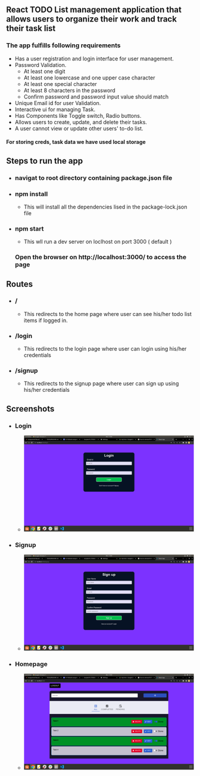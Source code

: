 ## React TODO List management application that allows users to organize their work and track their task list

 ### The app fulfills following requirements
 * Has a user registration and login interface for user management.
 * Password Validation.
    * At least one digit
    * At least one lowercase and one upper case character
    * At least one special character
    * At least 8 characters in the password
    * Confirm password and password input value should match
 * Unique Email id for user Validation.
 * Interactive ui for managing Task.
 * Has Components like Toggle switch, Radio buttons.
 * Allows users to create, update, and delete their tasks.
 * A user cannot view or update other users' to-do list.
 #### For storing creds, task data we have used local storage

## Steps to run the app
* ### navigat to root directory containing package.json file
* ### npm install
  * This will install all the dependencies lised in the package-lock.json file
* ### npm start
  * This wll run a dev server on loclhost on port 3000 ( default )
  
  ### Open the browser on http://localhost:3000/ to access the page
  
## Routes
* ### /
  * This redirects to the home page where user can see his/her todo list items if logged in.
* ### /login
  * This redirects to the login page where user can login using his/her credentials
* ### /signup
  * This redirects to the signup page where user can sign up using his/her credentials
  
## Screenshots
* ### Login
  * ![Login.png](login.png)
* ### Signup
  * ![Signup.png](signup.png)
* ### Homepage
  * ![homepage.png](dashboard.png)

 
